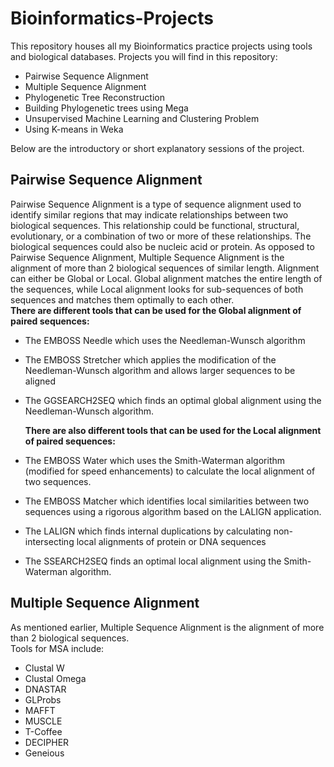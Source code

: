 # Bioinformatics-Projects
This repository houses all my Bioinformatics practice projects using tools and biological databases. Projects you will find in this repository:
* Pairwise Sequence Alignment
* Multiple Sequence Alignment
* Phylogenetic Tree Reconstruction
* Building Phylogenetic trees using Mega
* Unsupervised Machine Learning and Clustering Problem
* Using K-means in Weka

Below are the introductory or short explanatory sessions of the project.
## Pairwise Sequence Alignment
Pairwise Sequence Alignment is a type of sequence alignment used to identify similar regions that may indicate relationships between two biological sequences. This relationship could be functional, structural, evolutionary, or a combination of two or more of these relationships. The biological sequences could also be nucleic acid or protein. As opposed to Pairwise Sequence Alignment, Multiple Sequence Alignment is the alignment of more than 2 biological sequences of similar length. 
Alignment can either be Global or Local. Global alignment matches the entire length of the sequences, while Local alignment looks for sub-sequences of both sequences and matches them optimally to each other.  
**There are different tools that can be used for the Global alignment of paired sequences:** 
* The EMBOSS Needle which uses the Needleman-Wunsch algorithm
* The EMBOSS Stretcher which applies the modification of the Needleman-Wunsch algorithm and allows larger sequences to be aligned
* The GGSEARCH2SEQ which finds an optimal global alignment using the Needleman-Wunsch algorithm.

  **There are also different tools that can be used for the Local alignment of paired sequences:**

  
* The EMBOSS Water which uses the Smith-Waterman algorithm (modified for speed enhancements) to calculate the local alignment of two sequences.
* The EMBOSS Matcher which identifies local similarities between two sequences using a rigorous algorithm based on the LALIGN application.
* The LALIGN which finds internal duplications by calculating non-intersecting local alignments of protein or DNA sequences
* The SSEARCH2SEQ finds an optimal local alignment using the Smith-Waterman algorithm.
## Multiple Sequence Alignment
As mentioned earlier, Multiple Sequence Alignment is the alignment of more than 2 biological sequences.  
Tools for MSA include:
* Clustal W
* Clustal Omega
* DNASTAR
* GLProbs
* MAFFT
* MUSCLE
* T-Coffee
* DECIPHER
* Geneious
